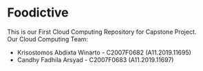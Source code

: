 # Foodictive
This is our First Cloud Computing Repository for Capstone Project.
<br />
Our Cloud Computing Team: 
- Krisostomos Abdixta Winarto - C2007F0682 (A11.2019.11695)
- Candhy Fadhila Arsyad - C2007F0683 (A11.2019.11697)
